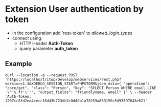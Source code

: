 # Extension User authentication by token

 * in the configuration add 'rest-token' to _allowed_login_types_
 * connect using:
   * HTTP Header **Auth-Token**
   * query parameter **auth_token**

## Example


`curl --location -g --request POST 'https://localhost/itop/Develop/webservices/rest.php?version=1.3&XDEBUG_SESSION_START=PHPSTORM&json_data={
"operation": "core/get",
"class": "Person",
"key": "SELECT Person WHERE email LIKE '\''%.fr'\''",
"output_fields": "friendlyname, email"
}' \
--header 'Auth-Token: 1207cc8fd2ea4cecc16d43b723db2c0d49a1a76259a863150c5d93597048e621'`
